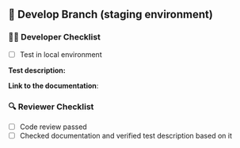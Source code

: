 ## 🎯 Develop Branch (staging environment)

### 🧑‍💻 Developer Checklist
- [ ] Test in local environment

**Test description:**
<!-- Describe your test here -->

**Link to the documentation**:
<!-- paste link here -->

### 🔍 Reviewer Checklist
- [ ] Code review passed
- [ ] Checked documentation and verified test description based on it